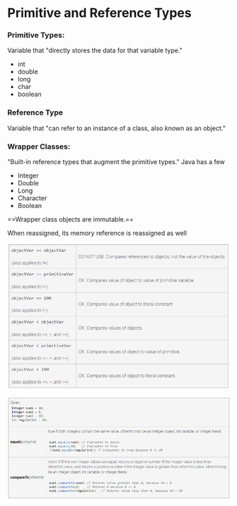 # Primitive and Reference Types

### Primitive Types:
Variable that "directly stores the data for that variable type."
- int
- double
- long
- char
- boolean

### Reference Type
Variable that "can refer to an instance of a class, also known as an object."

### Wrapper Classes:
"Built-in reference types that augment the primitive types."
Java has a few
- Integer
- Double
- Long
- Character
- Boolean

==Wrapper class objects are immutable.==

When reassigned, its memory reference is reassigned as well

![Here's some comparations of object ref variables](Screenshot.jpg)

![Here's the proper way to compare Wrapper values](Capture2.PNG)
